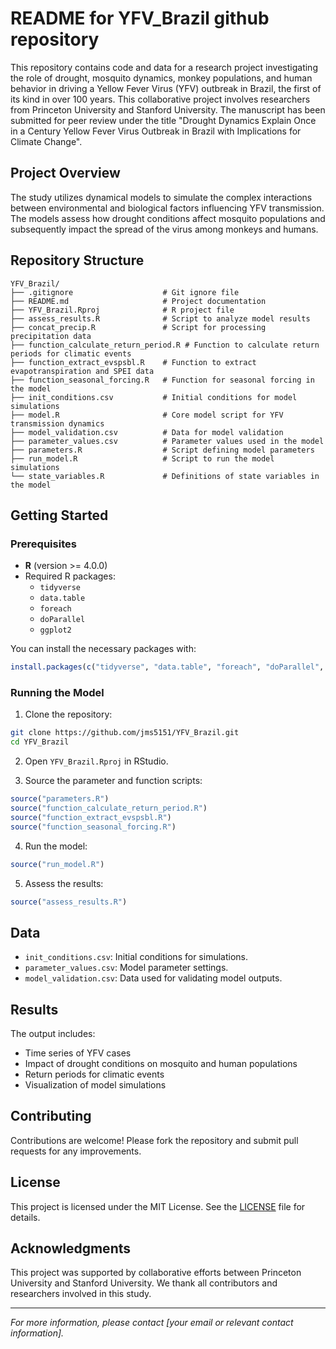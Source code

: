 # README for YFV_Brazil github repository

This repository contains code and data for a research project investigating the role of drought, mosquito dynamics, monkey populations, and human behavior in driving a Yellow Fever Virus (YFV) outbreak in Brazil, the first of its kind in over 100 years. This collaborative project involves researchers from Princeton University and Stanford University. The manuscript has been submitted for peer review under the title "Drought Dynamics Explain Once in a Century Yellow Fever Virus Outbreak in Brazil with Implications for Climate Change".

## Project Overview

The study utilizes dynamical models to simulate the complex interactions between environmental and biological factors influencing YFV transmission. The models assess how drought conditions affect mosquito populations and subsequently impact the spread of the virus among monkeys and humans.

## Repository Structure

```
YFV_Brazil/
├── .gitignore                    # Git ignore file
├── README.md                     # Project documentation
├── YFV_Brazil.Rproj              # R project file
├── assess_results.R              # Script to analyze model results
├── concat_precip.R               # Script for processing precipitation data
├── function_calculate_return_period.R # Function to calculate return periods for climatic events
├── function_extract_evspsbl.R    # Function to extract evapotranspiration and SPEI data
├── function_seasonal_forcing.R   # Function for seasonal forcing in the model
├── init_conditions.csv           # Initial conditions for model simulations
├── model.R                       # Core model script for YFV transmission dynamics
├── model_validation.csv          # Data for model validation
├── parameter_values.csv          # Parameter values used in the model
├── parameters.R                  # Script defining model parameters
├── run_model.R                   # Script to run the model simulations
└── state_variables.R             # Definitions of state variables in the model
```

## Getting Started

### Prerequisites

- **R** (version >= 4.0.0)
- Required R packages:
  - `tidyverse`
  - `data.table`
  - `foreach`
  - `doParallel`
  - `ggplot2`

You can install the necessary packages with:

```R
install.packages(c("tidyverse", "data.table", "foreach", "doParallel", "ggplot2"))
```

### Running the Model

1. Clone the repository:

```bash
git clone https://github.com/jms5151/YFV_Brazil.git
cd YFV_Brazil
```

2. Open `YFV_Brazil.Rproj` in RStudio.

3. Source the parameter and function scripts:

```R
source("parameters.R")
source("function_calculate_return_period.R")
source("function_extract_evspsbl.R")
source("function_seasonal_forcing.R")
```

4. Run the model:

```R
source("run_model.R")
```

5. Assess the results:

```R
source("assess_results.R")
```

## Data

- `init_conditions.csv`: Initial conditions for simulations.
- `parameter_values.csv`: Model parameter settings.
- `model_validation.csv`: Data used for validating model outputs.

## Results

The output includes:

- Time series of YFV cases
- Impact of drought conditions on mosquito and human populations
- Return periods for climatic events
- Visualization of model simulations

## Contributing

Contributions are welcome! Please fork the repository and submit pull requests for any improvements.

## License

This project is licensed under the MIT License. See the [LICENSE](LICENSE) file for details.

## Acknowledgments

This project was supported by collaborative efforts between Princeton University and Stanford University. We thank all contributors and researchers involved in this study.

---

*For more information, please contact [your email or relevant contact information].*

